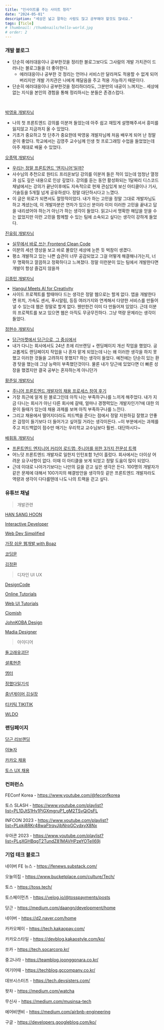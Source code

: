 ```yaml
---
title: "인사이트를 주는 사이트 정리"
date: "2024-05-01"
description: "세상은 넓고 잘하는 사람도 많고 공부해야 할것도 많네요."
tags: [Ticle]
# thumbnail: /thumbnails/hello-world.jpg
# order: 2
---
```


### 개발 블로그

- 단순히 에러대응이나 공부한것을 정리한 블로그보다도 그사람의 개발 가치관이 드러나는 블로그들을 더 좋아한다.
  - 에러대응이나 공부한 것 정리는 언어나 서비스만 달라져도 적용할 수 없게 되어버리지만 개발 가치관은 나에게 깨달음을 주고 적용 가능하기 때문이다.
- 단순히 에러대응이나 공부한것을 정리하더라도, 그분만의 내공이 느껴지는.. 세상에 없는 지식을 본인의 경험을 통해 정리하시는 분들은 존경스럽다.

<br/>
 
[박영웅 개발자님](https://www.heropy.dev/)

- 나의 첫 프론트엔드 강의를 이분꺼 들었는데 아주 쉽고 재밌게 설명해주셔서 흥미를 잃지않고 지금까지 올 수 있었다.
- 기초가 중요하고 첫 단추가 중요한데 박영웅 개발자님께 처음 배우게 되어 난 정말 운이 좋았다. 학교에서는 김영주 교수님께 인생 첫 프로그래밍 수업을 들었었는데 아주 제대로 배울 수 있었다.

[오종택 개발자님](https://saengmotmi.netlify.app/)

- [우리는 정말 프론트엔드 '엔지니어'일까?](https://saengmotmi.netlify.app/article/frontend_architecture/)
- 사수님의 추천으로 원티드 프리온보딩 강의를 이분꺼 들은 적이 있는데 엄청난 열정과 심도 깊은 내용으로 인상 깊었다. 강의를 듣는 동안 활성화되는 1달짜리 디스코드 채널에서는 강의가 끝난이후에도 지속적으로 현재 관심있게 보신 아티클이나 기사, 기술등을 5개월 넘게 공유하셨다. 정말 대단하시다고 느꼈다.
- 이 글은 위로가 되면서도 절망적이었다. 내가 하는 고민을 정말 그대로 개발자님도 하고 계셨는데, 이 개발자분은 연차가 있으신 분이라 이미 이러한 고민을 끝내고 답을 내리셨어야 하는거 아닌가 하는 생각이 들었다. 읽고나서 명확한 해답을 얻을 수는 없었지만 이런 고민을 함께할 수 있는 팀에 소속되고 싶다는 생각이 강하게 들었다.

[진유림 개발자님](https://milooy.github.io/TIL/)

- [실무에서 바로 쓰는 Frontend Clean Code](https://www.youtube.com/watch?v=edWbHp_k_9Y)
- 이분의 세션 영상을 보고 바로 몰랐던 세상에 눈뜬 듯 벅참이 생겼다.
- 평소 개발하고 있는 나쁜 습관이 너무 공감되었고 그걸 어떻게 해결해나가는지, 너무 명확하고 깔끔하고 정확하다고 느껴졌다. 정말 이런분이 있는 팀에서 개발한다면 개발이 항상 즐겁지 않을까

[김종민 개발자님](https://blog.cmiscm.com/?page_id=5945)

- [Hangul Meets AI for Creativity](https://blog.cmiscm.com/?p=6050)
- 사이드 프로젝트를 할때마다 드는 생각은 정말 웹으로는 할게 없다. 앱을 개발한다면 위치, 가속도 센서, 푸시알림, 등등 여러가지와 연계해서 다양한 서비스를 만들어 낼 수 있는데 웹은 정말로 할게 없다. 웬만한건 이미 다 만들어져 있었다. 근데 이분의 프로젝트를 보고 있으면 웹은 아직도 무궁무진하다. 그냥 역량 문제라는 생각이 들었다.

[정현수 개발자님](https://junghyeonsu.com/)

- [당근마켓에서 당근으로, 그 중심에서](https://junghyeonsu.com/posts/daangn-rebranding/)
- 내가 다니는 회사에서도 24년 초에 리브랜딩 + 랜딩페이지 개선 작업을 했었다. 공교롭게도 랜딩페이지 작업을 나 혼자 맡게 되었는데 나는 왜 이러한 생각을 하지 못했고 이러한 것들을 고려하지 못했지? 하는 생각이 들었다. 예전에는 단순히 있는 환경 탓을 했는데 그냥 능력이 부족했던것이다. 물론 내가 당근에 있었다면 더 빠른 성장을 했겠지만 결국 공부는 혼자하는게 아니던가

[황준일 개발자님](https://junilhwang.github.io/TIL/)

- [주니어 프론트엔드 개발자의 채용 프로세스 참여 후기](https://zuminternet.github.io/zum-front-recurit-review/)
- 가장 최근에 알게 된 블로그인데 아직 나는 부족하구나를 느끼게 해주었다. 내가 지금 다니는 회사가 아닌 다른 회사에 갈때, 얼마나 경쟁력있는 개발자인가?에 대한 의문이 들때가 있는데 채용 과제를 보며 아직 부족하구나를 느낀다.
- 그리고 채용에서 떨어지더라도 피드백을 준다는 점에서 정말 지원하길 잘했고 안좋은 감정이 들기보다 더 들어가고 싶어질 거라는 생각이든다. ~이 부분에서는 과제를 주고 피드백없이 점수만 매기는 우리학교 교수님보다 훨씬.. 대단하시다~

[배휘동 개발자님](https://steady-study.super.site/)

- [프론트엔드 엔지니어 커리어 로드맵: 주니어를 위한 3가지 전문성 트랙](https://steady-study.super.site/frontend-engineer-career-roadmap)
- 어느덧 프론트엔드 개발자로 일한지 인턴포함 1년이 흘렀다. 회사에서는 더이상 어려운 요구사항이 없다. 이때 이 아티클을 보게 되었고 정말 도움이 많이 되었다.
- 근데 이대로 나아가기보다는 나만의 길을 걷고 싶은 생각은 든다. 100명의 개발자가 같은 문제에 대해서 100가지의 해결방안을 생각하듯 같은 프론트엔드 개발자라도 역량과 생각이 다다를텐데 나도 나의 트랙을 걷고 싶다.

### 유튜브 채널

> 개발관련

[HAN SANG HOON](https://www.youtube.com/@josehp_han)

[Interactive Developer](https://www.youtube.com/@cmiscm)

[Web Dev Simplified](https://www.youtube.com/@WebDevSimplified)

[가장 쉬운 웹개발 with Boaz](https://www.youtube.com/@withBoaz)

[코딩문](https://www.youtube.com/@codingmoon)

[김정환](https://www.youtube.com/@jeonghwan_kim)

> 디자인 UI UX

[DesignCode](https://www.youtube.com/@DesignCodeTeam)

[Online Tutorials](https://www.youtube.com/@OnlineTutorialsYT)

[Web UI Tutorials](https://www.youtube.com/@webuitutorials)

[Ciomish](https://www.youtube.com/@ciomish)

[JohnKOBA Design](https://www.youtube.com/@JohnKOBADesign)

[Madia Designer](https://www.youtube.com/@UXUIDesign)

> 아이디어

[돌고래유괴단](https://www.youtube.com/@DolphinersOfficial)

[셜록현준](https://www.youtube.com/@Sherlock_HJ)

[엠터](https://www.youtube.com/@mter)

[정했다일기석](https://www.youtube.com/@GiseokHeWorked)

[중년게이머 김실장](https://www.youtube.com/@memolkim)

[티키틱 TIKITIK](https://www.youtube.com/@tikitik_official)

[WLDO](https://www.youtube.com/@WLDO100)

### 랜딩페이지

[당근 리브랜딩](https://brandnew.daangn.com/?source=post_page-----b41d866df9b7--------------------------------)

[야놀자](https://www.yanoljagroup.com/ko?gad_source=1&gclid=Cj0KCQjw0MexBhD3ARIsAEI3WHJut5x7QdRTgclg5q8wUiDOSxv4cOzeSbjbxqmYNmU4ymTy6CjUiIEaAuN1EALw_wcB)

[카카오 채용](https://recruit.kakaobank.com/)

[토스 UX 채용](https://toss.im/career/ux-platform-2024)

### 컨퍼런스

FEConf Korea - https://www.youtube.com/@feconfkorea

토스 SLASH - https://www.youtube.com/playlist?list=PL1DJtS1Hv1PiGXmgruP1_gM2TSvQiOsFL

INFCON 2023 - https://www.youtube.com/playlist?list=PLpkj8RKr48waFtrqvJjbNrpGCvdxyX8Nx

우아콘 2023 - https://www.youtube.com/playlist?list=PLgXGHBqgT2TundZ81MAVHPzeYOTeII69j

### 기업 테크 블로그

네이버 FE 뉴스 - https://fenews.substack.com/

오늘의집 - https://www.bucketplace.com/culture/Tech/

토스 - https://toss.tech/

토스페이먼츠 - https://velog.io/@tosspayments/posts

당근 - https://medium.com/daangn/development/home

네이버 - https://d2.naver.com/home

카카오페이 - https://tech.kakaopay.com/

카카오스타일 - https://devblog.kakaostyle.com/ko/

쏘카 - https://tech.socarcorp.kr/

중고나라 - https://teamblog.joonggonara.co.kr/

여기어때 - https://techblog.gccompany.co.kr/

데브시스터즈 - https://tech.devsisters.com/

왓차 - https://medium.com/watcha

무신사 - https://medium.com/musinsa-tech

에어비앤비 - https://medium.com/airbnb-engineering

구글 - https://developers.googleblog.com/ko/
